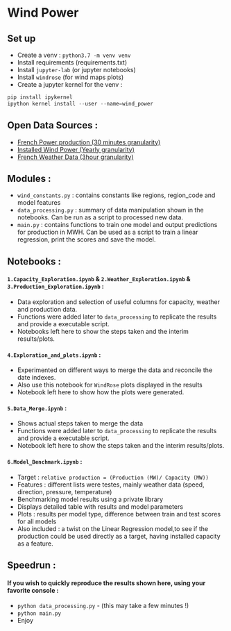 # Wind Power

## Set up
- Create a venv : `python3.7 -m venv venv`
- Install requirements (requirements.txt)
- Install `jupyter-lab` (or jupyter notebooks)
- Install `windrose` (for wind maps plots)
- Create a jupyter kernel for the venv : 
```python
pip install ipykernel
ipython kernel install --user --name=wind_power
```

## Open Data Sources : 
- [French Power production (30 minutes granularity)](https://opendata.reseaux-energies.fr/explore/dataset/eco2mix-regional-cons-def/information/?disjunctive.libelle_region&disjunctive.nature)
- [Installed Wind Power (Yearly granularity)](https://www.data.gouv.fr/fr/datasets/parc-regional-annuel-de-production-eolien-et-solaire-2001-a-2019/)
- [French Weather Data (3hour granularity)](https://public.opendatasoft.com/explore/dataset/donnees-synop-essentielles-omm/table/?sort=date)


## Modules :
- `wind_constants.py` : contains constants like regions, region_code and model features
- `data_processing.py` : summary of data manipulation shown in the notebooks. Can be run as a script to processed new data.
- `main.py` : contains functions to train one model and output predictions for production in MWH. Can be used as a script to train a linear regression, print the scores and save the model.

## Notebooks :

#### `1.Capacity_Exploration.ipynb` & `2.Weather_Exploration.ipynb` & `3.Production_Exploration.ipynb` : 
- Data exploration and selection of useful columns for capacity, weather and production data. </br>
- Functions were added later to `data_processing` to replicate the results and provide a executable script.</br>
- Notebooks left here to show the steps taken and the interim results/plots.</br>

#### `4.Exploration_and_plots.ipynb` :
- Experimented on different ways to merge the data and reconcile the date indexes.
- Also use this notebook for `WindRose` plots displayed in the results
- Notebook left here to show how the plots were generated.</br>

#### `5.Data_Merge.ipynb` :
- Shows actual steps taken to merge the data
- Functions were added later to `data_processing` to replicate the results and provide a executable script.</br>
- Notebook left here to show the steps taken and the interim results/plots.</br>

#### `6.Model_Benchmark.ipynb` :
- Target : `relative production = (Production (MW)/ Capacity (MW))`
- Features : different lists were testes, mainly weather data (speed, direction, pressure, temperature)
- Benchmarking model results using a private library
- Displays detailed table with results and model parameters
- Plots : results per model type, difference between train and test scores for all models
- Also included : a twist on the Linear Regression model,to see if the production could be used directly as a target, having installed capacity as a feature. </br>

## Speedrun :
#### If you wish to quickly reproduce the results shown here, using your favorite console : 
- `python data_processing.py` - (this may take a few minutes !)
- `python main.py`
- Enjoy